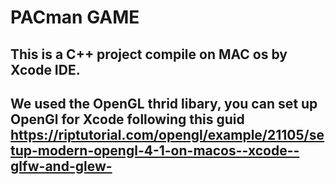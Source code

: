 # PACman GAME
## This is a  C++ project compile on MAC os by Xcode IDE.
## We used the OpenGL thrid libary, you can set up OpenGl for Xcode following this guid https://riptutorial.com/opengl/example/21105/setup-modern-opengl-4-1-on-macos--xcode--glfw-and-glew-
